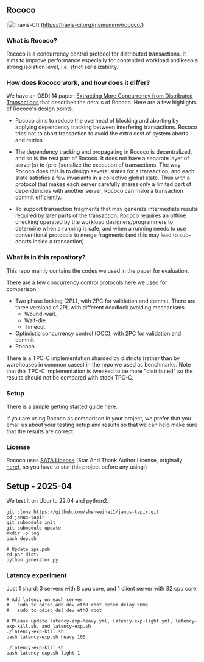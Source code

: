 
## Rococo

[![Travis-CI](https://travis-ci.org/msmummy/rococo.svg?branch=master)]
(https://travis-ci.org/msmummy/rococo/)
<!--[![Code Climate](https://codeclimate.com/github/msmummy/rococo/badges/gpa.svg)]
(https://codeclimate.com/github/msmummy/rococo)-->
<!--[![Join the chat at https://gitter.im/msmummy/rococo](https://badges.gitter.im/Join%20Chat.svg)](https://gitter.im/msmummy/rococo?utm_source=badge&utm_medium=badge&utm_campaign=pr-badge&utm_content=badge)-->

### What is Rococo?

Rococo is a concurrency control protocol for distributed transactions. It aims to improve performance especially for contended workload and keep a strong isolation level, i.e. strict serializability.

### How does Rococo work, and how does it differ? 

We have an OSDI'14 paper: [Extracting More Concurrency from Distributed Transactions](https://www.usenix.org/conference/osdi14/technical-sessions/presentation/mu) that describes the details of Rococo. Here are a few highlights of Rococo's design points.

- Rococo aims to reduce the overhead of blocking and aborting by applying dependency tracking between interfering transactions. Rococo tries not to abort transaction to avoid the extra cost of system aborts and retries.

- The dependency tracking and propagating in Rococo is decentralized, and so is the rest part of Rococo. It does not have a separate layer of server(s) to (pre-)serialize the execution of transactions. The way Rococo does this is to design several states for a transaction, and each state satisfies a few invariants in a collective global state. Thus with a protocol that makes each server carefully shares only a limited part of dependencies with another server, Rococo can make a transaction commit efficiently.

- To support transaction fragments that may generate intermediate results required by later parts of the transaction, Rococo requires an offline checking operated by the workload designers/programmers to determine when a running is safe, and when a running needs to use conventional protocols to merge fragments (and this may lead to sub-aborts inside a transaction). 

### What is in this repository?

This repo mainly contains the codes we used in the paper for evaluation. 

There are a few concurrency control protocols here we used for comparison:

- Two phase locking (2PL), with 2PC for validation and commit. There are three versions of 2PL with different deadlock avoiding mechanisms. 
  * Wound-wait.
  * Wait-die.
  * Timeout.
- Optimistic concurrency control (OCC), with 2PC for validation and commit.
- Rococo. 

There is a TPC-C implementation sharded by districts (rather than by warehouses in common cases) in the repo we used as benchmarks. Note that this TPC-C implementation is tweaked to be more "distributed" so the results should not be compared with stock TPC-C. 

### Setup

There is a simple getting started guide [here](https://github.com/msmummy/rococo/wiki/Getting-Started-Guide).

If you are using Rococo as comparison in your project, we prefer that you email us about your testing setup and results so that we can help make sure that the results are correct.


### License

Rococo uses [SATA License](LICENSE.txt) (Star And Thank Author License, originally [here](https://github.com/zTrix/sata-license)), so you have to star this project before any using:) 

## Setup - 2025-04
We test it on Ubuntu 22.04 and python2.
```
git clone https://github.com/shenweihai1/janus-tapir.git
cd janus-tapir
git submodule init
git submodule update
mkdir -p log
bash dep.sh

# Update ips.pub
cd par-dist/
python generator.py
```

### Latency experiment
Just 1 shard; 3 servers with 8 cpu core, and 1 client server with 32 cpu core.
```
# Add latency on each server
#   sudo tc qdisc add dev eth0 root netem delay 50ms
#   sudo tc qdisc del dev eth0 root

# Please update latency-exp-heavy.yml, latency-exp-light.yml, latency-exp-kill.sh, and latency-exp.sh 
./latency-exp-kill.sh
bash latency-exp.sh heavy 100

./latency-exp-kill.sh
bash latency-exp.sh light 1
```